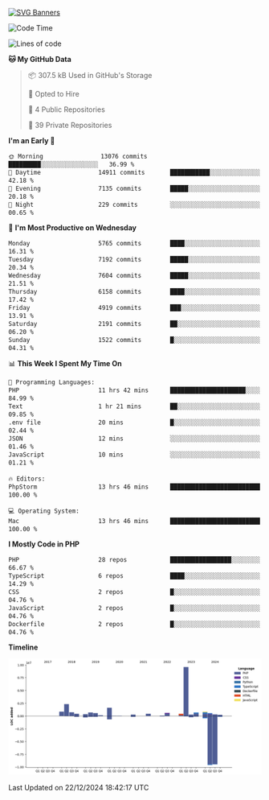 [![SVG Banners](https://svg-banners.vercel.app/api?type=glitch&text1=Gere_Lajos%F0%9F%92%BB&width=800&height=400)](https://github.com/Akshay090/svg-banners)

<!--START_SECTION:waka-->
![Code Time](http://img.shields.io/badge/Code%20Time-2%2C031%20hrs%2048%20mins-blue)

![Lines of code](https://img.shields.io/badge/From%20Hello%20World%20I%27ve%20Written-21.8%20million%20lines%20of%20code-blue)

**🐱 My GitHub Data** 

> 📦 307.5 kB Used in GitHub's Storage 
 > 
> 💼 Opted to Hire
 > 
> 📜 4 Public Repositories 
 > 
> 🔑 39 Private Repositories 
 > 
**I'm an Early 🐤** 

```text
🌞 Morning                13076 commits       █████████░░░░░░░░░░░░░░░░   36.99 % 
🌆 Daytime                14911 commits       ███████████░░░░░░░░░░░░░░   42.18 % 
🌃 Evening                7135 commits        █████░░░░░░░░░░░░░░░░░░░░   20.18 % 
🌙 Night                  229 commits         ░░░░░░░░░░░░░░░░░░░░░░░░░   00.65 % 
```
📅 **I'm Most Productive on Wednesday** 

```text
Monday                   5765 commits        ████░░░░░░░░░░░░░░░░░░░░░   16.31 % 
Tuesday                  7192 commits        █████░░░░░░░░░░░░░░░░░░░░   20.34 % 
Wednesday                7604 commits        █████░░░░░░░░░░░░░░░░░░░░   21.51 % 
Thursday                 6158 commits        ████░░░░░░░░░░░░░░░░░░░░░   17.42 % 
Friday                   4919 commits        ███░░░░░░░░░░░░░░░░░░░░░░   13.91 % 
Saturday                 2191 commits        ██░░░░░░░░░░░░░░░░░░░░░░░   06.20 % 
Sunday                   1522 commits        █░░░░░░░░░░░░░░░░░░░░░░░░   04.31 % 
```


📊 **This Week I Spent My Time On** 

```text
💬 Programming Languages: 
PHP                      11 hrs 42 mins      █████████████████████░░░░   84.99 % 
Text                     1 hr 21 mins        ██░░░░░░░░░░░░░░░░░░░░░░░   09.85 % 
.env file                20 mins             █░░░░░░░░░░░░░░░░░░░░░░░░   02.44 % 
JSON                     12 mins             ░░░░░░░░░░░░░░░░░░░░░░░░░   01.46 % 
JavaScript               10 mins             ░░░░░░░░░░░░░░░░░░░░░░░░░   01.21 % 

🔥 Editors: 
PhpStorm                 13 hrs 46 mins      █████████████████████████   100.00 % 

💻 Operating System: 
Mac                      13 hrs 46 mins      █████████████████████████   100.00 % 
```

**I Mostly Code in PHP** 

```text
PHP                      28 repos            █████████████████░░░░░░░░   66.67 % 
TypeScript               6 repos             ████░░░░░░░░░░░░░░░░░░░░░   14.29 % 
CSS                      2 repos             █░░░░░░░░░░░░░░░░░░░░░░░░   04.76 % 
JavaScript               2 repos             █░░░░░░░░░░░░░░░░░░░░░░░░   04.76 % 
Dockerfile               2 repos             █░░░░░░░░░░░░░░░░░░░░░░░░   04.76 % 
```



**Timeline**

![Lines of Code chart](https://raw.githubusercontent.com/gere-lajos/gere-lajos/main/assets/bar_graph.png)


 Last Updated on 22/12/2024 18:42:17 UTC
<!--END_SECTION:waka-->
